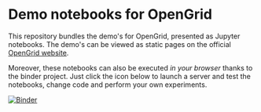 # Demo notebooks for OpenGrid

This repository bundles the demo's for OpenGrid, presented as Jupyter notebooks.
The demo's can be viewed as static pages on the official [OpenGrid website](https://opengridcc.github.io/home).

Moreover, these notebooks can also be executed *in your browser* thanks to the binder project.
Just click the icon below to launch a server and test the notebooks, change code and perform your own experiments.

[![Binder](https://mybinder.org/badge.svg)](https://mybinder.org/v2/gh/opengridcc/opengrid-demo/master)
